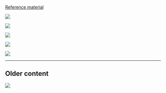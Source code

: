 [Reference material](https://code.visualstudio.com/docs/devcontainers/tutorial)

![](https://www.youtube.com/watch?v=b1RavPr_878)

![](https://www.youtube.com/watch?v=Fc6TAahZ1Pk)

![](https://www.youtube.com/watch?v=p9L7YFqHGk4)

![](https://www.youtube.com/watch?v=M21loGvplVM)


![](https://www.youtube.com/watch?v=iCopdmuabBM)

---
## Older content

![](https://www.youtube.com/watch?v=61M2takIKl8&list=PLj6YeMhvp2S5G_X6ZyMc8gfXPMFPg3O31)

